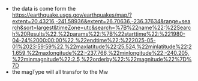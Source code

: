 - the data is come form the https://earthquake.usgs.gov/earthquakes/map/?extent=20.43216,-241.58936&extent=26.70636,-236.37634&range=search&sort=largest&timeZone=utc&search=%7B%22name%22:%22Search%20Results%22,%22params%22:%7B%22starttime%22:%221980-04-24%2000:00:00%22,%22endtime%22:%222025-05-01%2023:59:59%22,%22maxlatitude%22:25.524,%22minlatitude%22:21.659,%22maxlongitude%22:-237.766,%22minlongitude%22:-240.205,%22minmagnitude%22:2.5,%22orderby%22:%22magnitude%22%7D%7D
- the magType will all transfor to the Mw